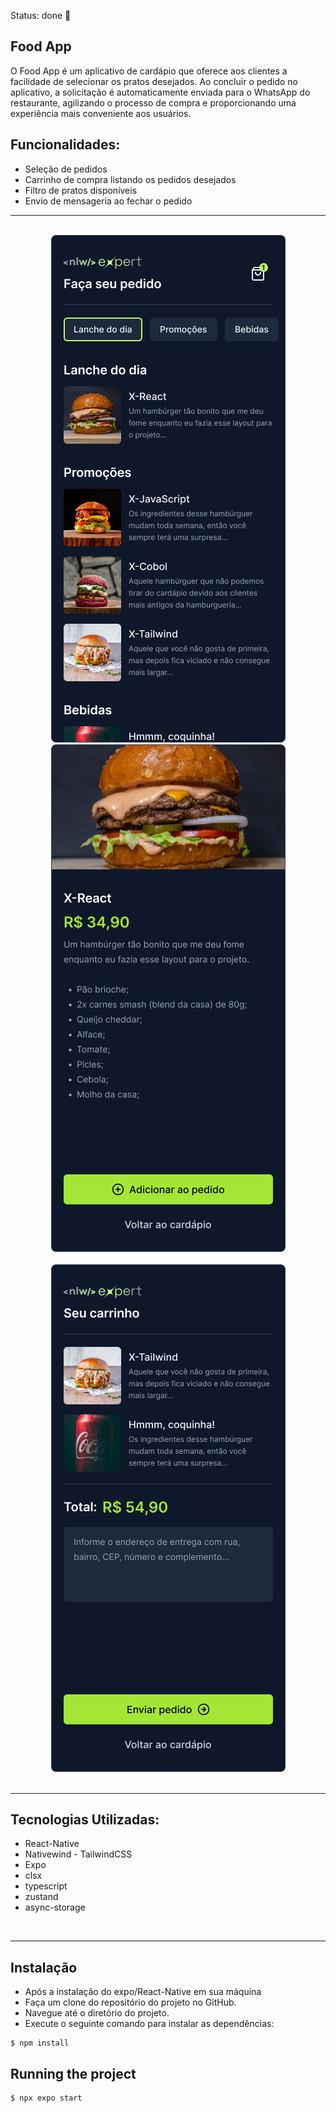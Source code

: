 Status: done 🚀

## Food App
O Food App é um aplicativo de cardápio que oferece aos clientes a facilidade de selecionar os pratos desejados. Ao concluir o pedido no aplicativo, a solicitação é automaticamente enviada para o WhatsApp do restaurante, agilizando o processo de compra e proporcionando uma experiência mais conveniente aos usuários.

## Funcionalidades:
 * Seleção de pedidos 
 * Carrinho de compra listando os pedidos desejados
 * Filtro de pratos disponíveis
 * Envio de mensageria ao fechar o pedido

<hr/>
<br/>

<center>
 <div><img src="./src/assets/products/cover/Home.png" /> <img src="./src/assets/products/cover/Product.png" /></div>
<br/>
<div><img src="./src/assets/products/cover/Cart.png" /></div>
</center>
<br/>
<hr/>

## Tecnologias Utilizadas:

 * React-Native
 * Nativewind - TailwindCSS
 * Expo
 * clsx
 * typescript
 * zustand
 * async-storage

<br/>
<hr/>

<!-- ## Demonstração:
 
<div>
    <img src="./src/assets/products/cover/app.gif" />
</div> -->

## Instalação
  * Após a instalação do expo/React-Native em sua máquina
  * Faça um clone do repositório do projeto no GitHub.
  * Navegue até o diretório do projeto.
  * Execute o seguinte comando para instalar as dependências:

```
$ npm install
```

## Running the project
```
$ npx expo start
```